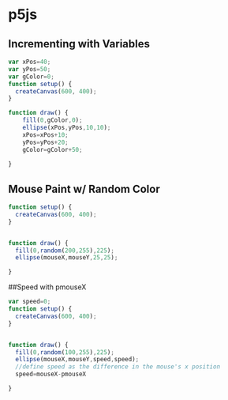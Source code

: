 # p5js

## Incrementing with Variables
```js
var xPos=40;
var yPos=50;
var gColor=0;
function setup() {
  createCanvas(600, 400);
}

function draw() {
    fill(0,gColor,0);
    ellipse(xPos,yPos,10,10);
    xPos=xPos+10;
    yPos=yPos+20;
    gColor=gColor+50;
  
}
```
## Mouse Paint w/ Random Color
```js
function setup() {
  createCanvas(600, 400);
}


function draw() {
  fill(0,random(200,255),225);
  ellipse(mouseX,mouseY,25,25);

}
```
##Speed with pmouseX
```js
var speed=0;
function setup() {
  createCanvas(600, 400);
}


function draw() {
  fill(0,random(100,255),225);
  ellipse(mouseX,mouseY,speed,speed);
  //define speed as the difference in the mouse's x position
  speed=mouseX-pmouseX

}
```
